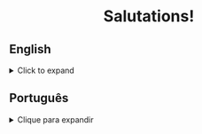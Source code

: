 <h1 align="center">Salutations!</h1>

## English
<details>
<summary>Click to expand</summary>

### About
<p>A series of JavaScript function and related tests, made in order to practice basic unit testing on Jest.</p>

### Tech & Tools
<img src="https://img.shields.io/badge/JavaScript-%20-yellow" alt="js-shield" />
<img src="https://img.shields.io/badge/Jest-%20-yellowgreen" alt="jest-shield" />

### Installation & Execution

<p>If you want to run the files on your machine, follow the steps: </p>

<ol>

<li>Make a nea directory:</li>

```
mkdir sampaio-projects
```

<li>Clone the repository to your machine:</li>

```
cd sampaio-projects
git clone git@github.com:RafaelSampaioMoura/BasicJavaScriptFunctions.git
```

<li>Then execute the file you want with the "node" command</li>:

```
node <name-of-file>.js
```

If you do not have Node installed on your machine, you can download it through <a href="https://nodejs.org/en/download">this link</a>

</ol>

</details>

## Português

<details>
<summary>Clique para expandir</summary>

### Sobre
<p>Agrupado de funções JavaScript e seus testes, feitos para práticar testagem unitária na biblioteca Jest.</p>

### Tech & Ferramentas
<img src="https://img.shields.io/badge/JavaScript-%20-yellow" alt="js-shield" />
<img src="https://img.shields.io/badge/Jest-%20-yellowgreen" alt="jest-shield" />

### Instalação & Uso
<p>Se você quiser executar esses arquivos na sua máquina, sigua os seguintes passos: </p>

<ol>

<li>Crie um novo diretório:</li>

```
mkdir sampaio-projects
```

<li>Clone o repositório para sua máquina:</li>

```
cd sampaio-projects
git clone git@github.com:RafaelSampaioMoura/BasicJavaScriptFunctions.git
```

<li>Execute o arquivo desejado com o comando "node":</li>

```
node <nome-do-arquivo>.js
```

Caso você não tenha o Node instalado em sua máquina, você pode fazer o download do mesmo <a href="https://nodejs.org/pt-br/download">nesse link</a>

</ol>

</details>
